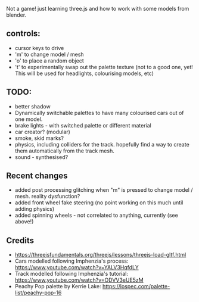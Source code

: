 Not a game!  just learning three.js and how to work with some models from blender.

## controls:
* cursor keys to drive
* 'm' to change model / mesh
* 'o' to place a random object
* 't' to experimentally swap out the palette texture (not to a good one, yet! This will be used for headlights, colourising models, etc)
## TODO: 
* better shadow
* Dynamically switchable palettes to have many colourised cars out of one model.
* brake lights - with switched palette or different material
* car creator? (modular)
* smoke, skid marks?
* physics, including colliders for the track.  hopefully find a way to create them automatically from the track mesh.
* sound - synthesised?

## Recent changes
* added post processing glitching when "m" is pressed to change model / mesh.  reality dysfunction?
* added front wheel fake steering (no point working on this much until adding physics)
* added spinning wheels - not correlated to anything, currently (see above!)

## Credits
* https://threejsfundamentals.org/threejs/lessons/threejs-load-gltf.html
* Cars modelled following Imphenzia's process: https://www.youtube.com/watch?v=YALV3HqfdLY
* Track modelled following Imphenzia's tutorial: https://www.youtube.com/watch?v=ODVV3eUE5zM
* Peachy Pop palette by Kerrie Lake: https://lospec.com/palette-list/peachy-pop-16 